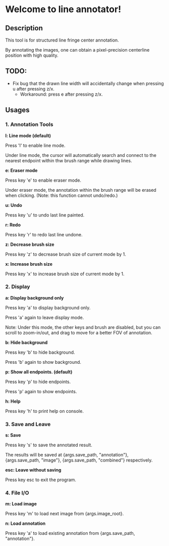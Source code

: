 # Welcome to line annotator!

## Description
This tool is for structured line fringe center annotation. 

By annotating the images, one can obtain a pixel-precision centerline position with high quality.

## TODO:
- Fix bug that the drawn line width will accidentally change when pressing u after pressing z/x.
    - Workaround: press e after pressing z/x.

## Usages

### 1. Annotation Tools
**l: Line mode (default)**

Press 'l' to enable line mode. 

Under line mode, the cursor will automatically search and connect to the nearest endpoint within thw brush range while drawing lines. 

**e: Eraser mode**

Press key 'e' to enable eraser mode. 

Under eraser mode, the annotation within the brush range will be erased when clicking. (Note: this function cannot undo/redo.)

**u: Undo**

Press key 'u' to undo last line painted.

**r: Redo**

Press key 'r' to redo last line undone.

**z: Decrease brush size**

Press key 'z' to decrease brush size of current mode by 1.

**x: Increase brush size**

Press key 'x' to increase brush size of current mode by 1.


### 2. Display
**a: Display background only**

Press key 'a' to display background only. 

Press 'a' again to leave display mode.

Note: Under this mode, the other keys and brush are disabled, but you can scroll to zoom-in/out, and drag to move for a better FOV of annotation.  

**b: Hide background**

Press key 'b' to hide background. 

Press 'b' again to show background.

**p: Show all endpoints. (default)**

Press key 'p' to hide endpoints. 

Press 'p' again to show endpoints.

**h: Help**

Press key 'h' to print help on console.

### 3. Save and Leave  
**s: Save**

Press key 's' to save the annotated result.

The results will be saved at {args.save_path, "annotation"}, {args.save_path, "image"}, {args.save_path, "combined"} respectively.

**esc: Leave without saving**

Press key esc to exit the program.

### 4. File I/O
**m: Load image**

Press key 'm' to load next image from {args.image_root}.

**n: Load annotation**

Press key 'a' to load existing annotation from {args.save_path, "annotation"}.


